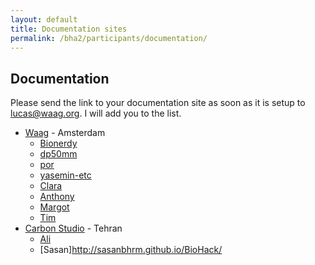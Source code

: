 ```yaml
---
layout: default
title: Documentation sites
permalink: /bha2/participants/documentation/
---
```


## Documentation

Please send the link to your documentation site as soon as it is setup to lucas@waag.org. I will add you to the list.

* [Waag](http://www.waag.org) - Amsterdam
  * [Bionerdy](http://bionerdy.github.io)
  * [dp50mm](http://dp50mm.github.io)
  * [por](http://por.github.io/biohackacademy/)
  * [yasemin-etc](http://yasemin-etc.github.io)
  * [Clara](http://clarabha.tumblr.com)
  * [Anthony](http://fablab.waag.org/project/biohack-academy-certificates)
  * [Margot](http://margot2001.github.io/index.html)
  * [Tim](http://git.io/biotes)
* [Carbon Studio](http://carbonstudio.ir) - Tehran
  * [Ali](http://alimirakbari.github.io/BHA_Tehran/)
  * [Sasan]http://sasanbhrm.github.io/BioHack/
